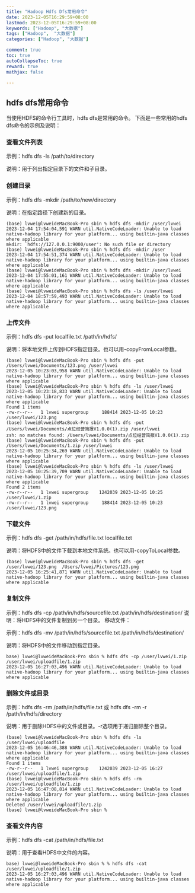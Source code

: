 ```yaml
---
title: "Hadoop Hdfs Dfs常用命令"
date: 2023-12-05T16:29:59+08:00
lastmod: 2023-12-05T16:29:59+08:00
keywords: ["Hadoop", "大数据"]
tags: ["Hadoop",  "大数据"]
categories: ["Hadoop", "大数据"]

comment: true
toc: true
autoCollapseToc: true
reward: true
mathjax: false

---
```


<!--more-->


## hdfs dfs常用命令

当使用HDFS的命令行工具时，hdfs dfs是常用的命令。
下面是一些常用的hdfs dfs命令的示例及说明：

### 查看文件列表

示例：hdfs dfs -ls /path/to/directory

说明：用于列出指定目录下的文件和子目录。

### 创建目录

示例：hdfs dfs -mkdir /path/to/new/directory

说明：在指定路径下创建新的目录。

```terminal
(base) lvwei@lvweideMacBook-Pro sbin % hdfs dfs -mkdir /user/lvwei   
2023-12-04 17:54:04,591 WARN util.NativeCodeLoader: Unable to load native-hadoop library for your platform... using builtin-java classes where applicable
mkdir: `hdfs://127.0.0.1:9000/user': No such file or directory
(base) lvwei@lvweideMacBook-Pro sbin % hdfs dfs -mkdir /user      
2023-12-04 17:54:51,374 WARN util.NativeCodeLoader: Unable to load native-hadoop library for your platform... using builtin-java classes where applicable
(base) lvwei@lvweideMacBook-Pro sbin % hdfs dfs -mkdir /user/lvwei
2023-12-04 17:55:01,161 WARN util.NativeCodeLoader: Unable to load native-hadoop library for your platform... using builtin-java classes where applicable
(base) lvwei@lvweideMacBook-Pro sbin % hdfs dfs -ls /user/lvwei
2023-12-04 18:57:59,493 WARN util.NativeCodeLoader: Unable to load native-hadoop library for your platform... using builtin-java classes where applicable
```

### 上传文件

示例：hdfs dfs -put localfile.txt /path/in/hdfs/

说明：将本地文件上传到HDFS指定目录。也可以用-copyFromLocal参数。

```terminal
(base) lvwei@lvweideMacBook-Pro sbin % hdfs dfs -put /Users/lvwei/Documents/123.png /user/lvwei    
2023-12-05 10:23:03,958 WARN util.NativeCodeLoader: Unable to load native-hadoop library for your platform... using builtin-java classes where applicable
(base) lvwei@lvweideMacBook-Pro sbin % hdfs dfs -ls /user/lvwei                                
2023-12-05 10:23:18,833 WARN util.NativeCodeLoader: Unable to load native-hadoop library for your platform... using builtin-java classes where applicable
Found 1 items
-rw-r--r--   1 lvwei supergroup     188414 2023-12-05 10:23 /user/lvwei/123.png
(base) lvwei@lvweideMacBook-Pro sbin % hdfs dfs -put /Users/lvwei/Documents/点位经营简报V1.0.0(1).zip /user/lvwei
zsh: no matches found: /Users/lvwei/Documents/点位经营简报V1.0.0(1).zip
(base) lvwei@lvweideMacBook-Pro sbin % hdfs dfs -put /Users/lvwei/Documents/1.zip /user/lvwei 
2023-12-05 10:25:34,269 WARN util.NativeCodeLoader: Unable to load native-hadoop library for your platform... using builtin-java classes where applicable
(base) lvwei@lvweideMacBook-Pro sbin % hdfs dfs -ls /user/lvwei                                                  
2023-12-05 10:25:39,709 WARN util.NativeCodeLoader: Unable to load native-hadoop library for your platform... using builtin-java classes where applicable
Found 2 items
-rw-r--r--   1 lvwei supergroup    1242039 2023-12-05 10:25 /user/lvwei/1.zip
-rw-r--r--   1 lvwei supergroup     188414 2023-12-05 10:23 /user/lvwei/123.png
```

### 下载文件

示例：hdfs dfs -get /path/in/hdfs/file.txt localfile.txt

说明：将HDFS中的文件下载到本地文件系统。也可以用-copyToLocal参数。

```terminal
(base) lvwei@lvweideMacBook-Pro sbin % hdfs dfs -get /user/lvwei/123.png  /Users/lvwei/Pictures/123.png
2023-12-05 16:25:41,871 WARN util.NativeCodeLoader: Unable to load native-hadoop library for your platform... using builtin-java classes where applicable

```

### 复制文件

示例：hdfs dfs -cp /path/in/hdfs/sourcefile.txt /path/in/hdfs/destination/
说明：将HDFS中的文件复制到另一个目录。
移动文件：

示例：hdfs dfs -mv /path/in/hdfs/sourcefile.txt /path/in/hdfs/destination/

说明：将HDFS中的文件移动到指定目录。

```terminal
base) lvwei@lvweideMacBook-Pro sbin % hdfs dfs -cp /user/lvwei/1.zip /user/lvwei/uploadfile/1.zip
2023-12-05 16:27:03,496 WARN util.NativeCodeLoader: Unable to load native-hadoop library for your platform... using builtin-java classes where applicable
```

### 删除文件或目录

示例：hdfs dfs -rm /path/in/hdfs/file.txt 或 hdfs dfs -rm -r /path/in/hdfs/directory

说明：用于删除HDFS中的文件或目录。-r选项用于递归删除整个目录。

```terminal
(base) lvwei@lvweideMacBook-Pro sbin % hdfs dfs -ls /user/lvwei/uploadfile
2023-12-05 16:46:46,388 WARN util.NativeCodeLoader: Unable to load native-hadoop library for your platform... using builtin-java classes where applicable
Found 1 items
-rw-r--r--   1 lvwei supergroup    1242039 2023-12-05 16:27 /user/lvwei/uploadfile/1.zip
(base) lvwei@lvweideMacBook-Pro sbin % hdfs dfs -rm /user/lvwei/uploadfile/1.zip
2023-12-05 16:47:08,814 WARN util.NativeCodeLoader: Unable to load native-hadoop library for your platform... using builtin-java classes where applicable
Deleted /user/lvwei/uploadfile/1.zip
(base) lvwei@lvweideMacBook-Pro sbin % 
```

### 查看文件内容

示例：hdfs dfs -cat /path/in/hdfs/file.txt

说明：用于查看HDFS中文件的内容。

```terminal
base) lvwei@lvweideMacBook-Pro sbin % % hdfs dfs -cat /user/lvwei/uploadfile/1.zip 
2023-12-05 16:27:03,496 WARN util.NativeCodeLoader: Unable to load native-hadoop library for your platform... using builtin-java classes where applicable
```
